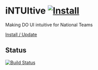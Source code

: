 # iNTUItive [![Install](https://www.dugout-online.com/images/news/newsico_s1.png)](https://github.com/DO-Tools/iNTUItive/raw/master/dist/lib/iNTUItive.user.js)
Making DO UI intuitive for National Teams   

[Install / Update](https://github.com/holycrawler/iNTUItive/raw/master/dist/lib/iNTUItive.user.js)

## Status
[![Build Status](https://travis-ci.org/DO-Tools/iNTUItive.svg?branch=master)](https://travis-ci.org/DO-Tools/iNTUItive)

